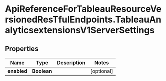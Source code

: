 # ApiReferenceForTableauResourceVersionedResTfulEndpoints.TableauAnalyticsextensionsV1ServerSettings

## Properties

Name | Type | Description | Notes
------------ | ------------- | ------------- | -------------
**enabled** | **Boolean** |  | [optional] 



